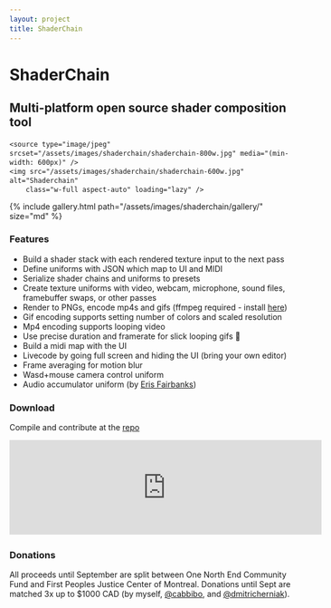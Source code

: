 ```yaml
---
layout: project
title: ShaderChain
---
```


# ShaderChain
## Multi-platform open source shader composition tool

<picture>
    <source type="image/webp" srcset="/assets/images/shaderchain/shaderchain-800w.webp" media="(min-width: 600px)" />
    <source type="image/webp" srcset="/assets/images/shaderchain/shaderchain-600w.webp" />

    <source type="image/jpeg" srcset="/assets/images/shaderchain/shaderchain-800w.jpg" media="(min-width: 600px)" />
    <img src="/assets/images/shaderchain/shaderchain-600w.jpg" alt="Shaderchain"
        class="w-full aspect-auto" loading="lazy" />
</picture>

{% include gallery.html path="/assets/images/shaderchain/gallery/" size="md" %}

### Features
* Build a shader stack with each rendered texture input to the next pass
* Define uniforms with JSON which map to UI and MIDI
* Serialize shader chains and uniforms to presets
* Create texture uniforms with video, webcam, microphone, sound files, framebuffer swaps, or other passes
* Render to PNGs, encode mp4s and gifs (ffmpeg required - install [here](https://ffmpeg.org/download.html))
* Gif encoding supports setting number of colors and scaled resolution
* Mp4 encoding supports looping video
* Use precise duration and framerate for slick looping gifs 🤩
* Build a midi map with the UI
* Livecode by going full screen and hiding the UI (bring your own editor)
* Frame averaging for motion blur
* Wasd+mouse camera control uniform
* Audio accumulator uniform (by [Eris Fairbanks](http://twitter.com/sometimesmusic))

### Download
Compile and contribute at the [repo](https://git.sr.ht/~connorbell/ShaderChain)  

<iframe src="https://itch.io/embed/682991?bg_color=000000&fg_color=eecefa&link_color=a75bfa&border_color=737373" width="552" height="167" frameborder="0"><a href="https://connorbell.itch.io/shaderchain">ShaderChain by connorbell</a></iframe>

### Donations

All proceeds until September are split between One North End Community Fund and First Peoples Justice Center of Montreal. Donations until Sept are matched 3x up to $1000 CAD (by myself, [@cabbibo](twitter.com/cabbibo), and [@dmitricherniak](http://instagram.com/dmitricherniak)).

<script src="/assets/js/lightbox-gallery.js"></script>